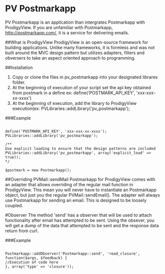 PV Postmarkapp
==============

PV Postmarkapp is an application than intergrates Postmarkapp with ProdigyView. If you are unfamiliar with Postmarkapp, http://postmarkapp.com/, it is a service for delivering emails.

##What is ProdigyView
ProdigyView is an open-source framework for building applications. Unlike many frameworks, it is formless and was not built around the MVC design pattern but utilizes adapters, filters and obversers to take an aspect oriented approach to programming.

##Installation
1. Copy or clone the files in pv_postmarkapp into your designated librares folder.
2. At the beginning of execution of your script set the api key obtained from postmark in a define ex: define('POSTMARK_API_KEY', 'xxx-xxx-xx-xxxx')
3. At the beginning of execution, add the library to ProdigyView execution(ex: PVLibraries::addLibrary('pv_postmarkapp');

###Example
<pre><code>
define('POSTMARK_API_KEY', 'xxx-xxx-xx-xxxx');
PVLibraries::addLibrary('pv_postmarkapp');

/**
Use explicit loading to ensure that the design patterns are included
PVLibraries::addLibrary('pv_postmarkapp', array('explicit_load' => true));
*/

$postmark = new Postmarkapp();
</code></pre>

##Overriding PVMail::sendMail
Postmarkapp for ProdigyView comes with an adapter that allows overriding of the regular mail function in ProdigyView. This mean you will never have to instantiate an Postmarkapp object, but just you the regular PVMail::sendEmail(). The adapter will always use Postmarkapp for sending an email. This is designed to be loosely coupled.

#Observer
The method 'send' has a observer that will be used to attach functionality after email has attempted to be sent. Using the obsever, you will get a dump of the data that attempted to be sent and the response data return from curl.

###Example

<pre><code>
Postmarkapp::addObserver('Postmarkapp::send', 'read_closure', function($args, $feedback) {
//Execution of code here
}, array('type' => 'closure'));